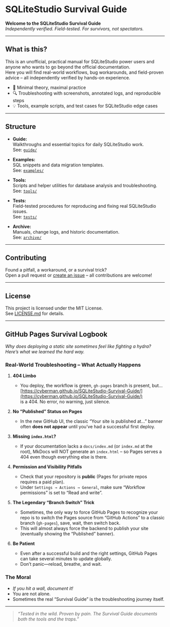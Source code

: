 
# SQLiteStudio Survival Guide

**Welcome to the SQLiteStudio Survival Guide**  
_Independently verified. Field-tested. For survivors, not spectators._

---

## What is this?

This is an unofficial, practical manual for SQLiteStudio power users and anyone who wants to go beyond the official documentation.  
Here you will find real-world workflows, bug workarounds, and field-proven advice – all independently verified by hands-on experience.

- 📘 Minimal theory, maximal practice
- 🔍 Troubleshooting with screenshots, annotated logs, and reproducible steps
- 💡 Tools, example scripts, and test cases for SQLiteStudio edge cases

---

## Structure

- **Guide:**  
  Walkthroughs and essential topics for daily SQLiteStudio work.  
  See: [`guide/`](guide/)

- **Examples:**  
  SQL snippets and data migration templates.  
  See: [`examples/`](examples/)

- **Tools:**  
  Scripts and helper utilities for database analysis and troubleshooting.  
  See: [`tools/`](tools/)

- **Tests:**  
  Field-tested procedures for reproducing and fixing real SQLiteStudio issues.  
  See: [`tests/`](tests/)

- **Archive:**  
  Manuals, change logs, and historic documentation.  
  See: [`archive/`](archive/)

---

## Contributing

Found a pitfall, a workaround, or a survival trick?  
Open a pull request or [create an issue](https://github.com/cyberman/SQLiteStudio-Survival-Guide/issues) – all contributions are welcome!

---

## License

This project is licensed under the MIT License.  
See [LICENSE.md](LICENSE.md) for details.

---

## GitHub Pages Survival Logbook

*Why does deploying a static site sometimes feel like fighting a hydra? Here’s what we learned the hard way.*

### Real-World Troubleshooting – What Actually Happens

1. **404 Limbo**  
   - You deploy, the workflow is green, `gh-pages` branch is present, but…  
     [https://cyberman.github.io/SQLiteStudio-Survival-Guide/](https://cyberman.github.io/SQLiteStudio-Survival-Guide/)  
     is a 404. No error, no warning, just silence.

2. **No “Published” Status on Pages**  
   - In the new GitHub UI, the classic “Your site is published at…” banner often **does not appear** until you’ve had a successful first deploy.

3. **Missing `index.html`?**  
   - If your documentation lacks a `docs/index.md` (or `index.md` at the root), MkDocs will NOT generate an `index.html` – so Pages serves a 404 even though everything else is there.

4. **Permission and Visibility Pitfalls**  
   - Check that your repository is **public** (Pages for private repos requires a paid plan).
   - Under `Settings → Actions → General`, make sure “Workflow permissions” is set to “Read and write”.

5. **The Legendary “Branch Switch” Trick**  
   - Sometimes, the only way to force GitHub Pages to recognize your repo is to switch the Pages source from “GitHub Actions” to a classic branch (`gh-pages`), save, wait, then switch back.  
   - This will almost always force the backend to publish your site (eventually showing the “Published” banner).

6. **Be Patient**  
   - Even after a successful build and the right settings, GitHub Pages can take several minutes to update globally.  
   - Don’t panic—reload, breathe, and wait.

### The Moral

- *If you hit a wall, document it!*  
- You are not alone.  
- Sometimes the real “Survival Guide” is the troubleshooting journey itself.

---

> *“Tested in the wild. Proven by pain. The Survival Guide documents both the tools and the traps.”*
